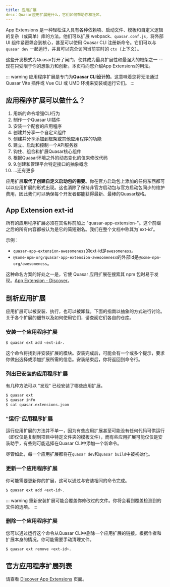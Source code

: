 ```yaml
---
title: 应用扩展
desc：Quasar应用扩展是什么，它们如何帮助你和社区。
---
```


App Extensions 是一种轻松注入具有各种依赖项、启动文件、模板和自定义逻辑的复杂（或简单）库的方法。他们可以扩展 webpack、`quasar.conf.js`，将外部 UI 组件紧密耦合到核心，甚至可以使用 Quasar CLI 注册新命令。它们可以与 `quasar dev` 一起运行，并且可以完全访问当前实时的 `ctx`（上下文）。

这些开发模式为Quasar打开了闸门，使其成为最具扩展性和最强大的框架之一 -- 现在只受限于你的想象力和创新。本页将向您介绍App Extensions的用法。

::: warning
应用程序扩展是专门为**Quasar CLI设计的**。这意味着您将无法通过 Quasar Vite 插件或 Vue CLI 或 UMD 环境来安装或运行它们。
:::

## 应用程序扩展可以做什么？

1. 用新的命令增强CLI行为
2. 制作一个Quasar UI插件
3. 安装一个配套的应用程序
4. 创建并分享一个自定义组件
5. 创建并分享添加到框架或其他应用程序的功能
6. 建立、启动和控制一个API服务器
7. 钩住、组合和扩展Quasar核心组件
8. 根据Quasar环境之外的动态变化的值来修改代码
9. 9.创建和管理平台特定接口的抽象概念
10. ...还有更多

应用扩展**取代了创建自定义启动包的需要**。你在官方启动包上添加的任何东西都可以以应用扩展的形式出现。这也消除了保持非官方启动包与官方启动包同步的维护费用，因此我们可以确保每个开发者都能获得最新、最棒的Quasar规格。

## App Extension ext-id
所有的应用程序扩展必须在其名称前加上 "quasar-app-extension-"。这个前缀之后的所有内容都被认为是它的简短别名。我们在整个文档中称其为`ext-id'。

示例：
* `quasar-app-extension-awesomeness`的ext-id是`awesomeness`。
* `@some-npm-org/quasar-app-extension-awesomeness`的外部id是`@some-npm-org/awesomeness`。

这种命名方案的好处之一是，它使 Quasar 应用扩展在搜索其 npm 包时易于发现。[App Extension - Discover](/app-extensions/discover)。

## 剖析应用扩展
应用扩展可以被安装、执行，也可以被卸载。下面的指南以抽象的方式进行讨论。关于各个扩展的细节以及如何使用它们，请查阅它们各自的仓库。

### 安装一个应用程序扩展

```bash
$ quasar ext add <ext-id>.
```

这个命令将找到并安装扩展的模块。安装完成后，可能会有一个或多个提示，要求你做出选择或添加扩展所需的信息。安装结束后，你将返回到命令行。

### 列出已安装的应用程序扩展

有几种方法可以 "发现" 已经安装了哪些应用扩展。

```bash
$ quasar ext
$ quasar info
$ cat quasar.extensions.json
```

### "运行"应用程序扩展
运行应用扩展的方法并不单一，因为有些应用扩展甚至可能没有任何代码可供运行（即仅仅是复制到项目中特定文件夹的模板文件），而有些应用扩展可能仅仅是安装助手，有些则可能选择在Quasar CLI中添加一个新命令。

尽管如此，每一个应用扩展都将在`quasar dev`和`quasar build`中被初始化。

### 更新一个应用程序扩展
你可能需要更新你的扩展，这可以通过与安装相同的命令完成。

```bash
$ quasar ext add <ext-id>.
```

::: warning
重新安装扩展可能会覆盖你修改过的文件。你将会看到覆盖检测到的文件的选项。
:::

### 删除一个应用程序扩展
您可以通过运行这个命令从Quasar CLI中删除一个应用扩展的链接。根据作者和扩展本身的情况，你可能需要手动清理文件。

```bash
$ quasar ext remove <ext-id>.
```

## 官方应用程序扩展列表
请查看 [Discover App Extensions](/app-extensions/discover) 页面。
